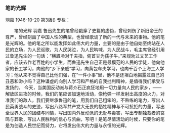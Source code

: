 ### 笔的光辉
羽嘉
1946-10-20
第3版()
专栏：

　　笔的光辉
    羽嘉
    鲁迅先生的笔曾经戳穿了史篇的虚伪，曾经刺伤了新旧帝王的尊严，曾经刻画了中国人性的典型，也曾经歌诵了新的一代与未来的事物。他的笔是光辉的。他的笔之所以能发挥如此伟大的力量，主要的是由于他自始至终站在人民的立场，为人民讴歌，为人民哭泣，为人民呐喊，为人民战斗，毛主席曾经引用过鲁迅先生的一句话：“横眉冷对千夫指，俯首甘为孺子牛。”来规劝过文艺工作者，应该去作老百姓的小学生，而鲁迅先生自己正是最模范的人民的学徒，他向他家的长工学习，向他的“乡下亲戚”学习，向黄包车夫学习，也向千百个上海工人学习；他从来不觉得自己比他们强，在“一件小事”里，他不是还坦白地揭露过自己的丑恶和渺小吗？这种谦虚的向别人学习和严格的自我批判精神，是值得我们承受与发扬的。
    今天，当美国反动派与蒋介石正疯狂地用一切力量向人民的家乡，——解放区进攻的时候，我们的笔应该加速地活动，像枪弹一样发射出高度的火力，对准我们的敌人，我们要继承鲁迅的笔，用我们自己粗笨的，不熟练的笔力，写出人民英勇战斗的史迹，写出八路军共产党大无畏的牺牲精神与不可抗拒的力量，写出全世界人民的团结与同情，写出国内外反动派的无耻与毒害，写出专制独裁者的哀鸣与葬歌，写出人民胜利的信心与凯曲，写吧！是笔尽情活动的时候，只要你的笔是为创造人民世纪而努力，它将发出伟大的力量与永恒的光辉。
